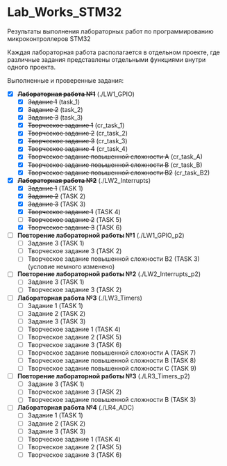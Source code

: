 # Lab_Works_STM32
Результаты выполнения лабораторных работ по программированию микроконтроллеров STM32

Каждая лабораторная работа располагается в отдельном проекте, где различные задания представлены отдельными функциями внутри одного проекта.

Выполненные и проверенные задания:
- [x] ~~**Лабораторная работа №1**~~ (./LW1_GPIO)
  - [x] ~~Задание 1~~ (task_1)
  - [x] ~~Задание 2~~ (task_2)
  - [x] ~~Задание 3~~ (task_3)
  - [x] ~~Творческое задание 1~~ (cr_task_1)
  - [x] ~~Творческое задание 2~~ (cr_task_2)
  - [x] ~~Творческое задание 3~~ (cr_task_3)
  - [x] ~~Творческое задание 4~~ (cr_task_4)
  - [x] ~~Творческое задание повышенной сложности A~~ (cr_task_A)
  - [x] ~~Творческое задание повышенной сложности B~~ (cr_task_B)
  - [x] ~~Творческое задание повышенной сложности B2~~ (cr_task_B2)

- [x] ~~**Лабораторная работа №2**~~ (./LW2_Interrupts)
  - [x] ~~Задание 1~~ (TASK 1)
  - [x] ~~Задание 2~~ (TASK 2)
  - [x] ~~Задание 3~~ (TASK 3)
  - [x] ~~Творческое задание 1~~ (TASK 4)
  - [ ] ~~Творческое задание 2~~ (TASK 5)
  - [x] ~~Творческое задание 3~~ (TASK 6)

- [ ] **Повторение лабораторной работы №1** (./LW1_GPIO_p2)
  - [ ] Задание 3 (TASK 1)
  - [ ] Творческое задание 3 (TASK 2)
  - [ ] Творческое задание повышенной сложности B2 (TASK 3) (условие немного изменено)

- [ ] **Повторение лабораторной работы №2** (./LW2_Interrupts_p2)
  - [ ] Задание 3 (TASK 1)
  - [ ] Творческое задание 3 (TASK 2)

- [ ] **Лабораторная работа №3** (./LW3_Timers)
  - [ ] Задание 1 (TASK 1)
  - [ ] Задание 2 (TASK 2)
  - [ ] Задание 3 (TASK 3)
  - [ ] Творческое задание 1 (TASK 4)
  - [ ] Творческое задание 2 (TASK 5)
  - [ ] Творческое задание 3 (TASK 6)
  - [ ] Творческое задание повышенной сложности A (TASK 7)
  - [ ] Творческое задание повышенной сложности B (TASK 8)
  - [ ] Творческое задание повышенной сложности C (TASK 9)

- [ ] **Повторение лабораторной работы №3** (./LR3_Timers_p2)
  - [ ] Задание 3 (TASK 1)
  - [ ] Творческое задание 3 (TASK 2)
  - [ ] Творческое задание повышенной сложности B (TASK 3)

- [ ] **Лабораторная работа №4** (./LR4_ADC)
  - [ ] Задание 1 (TASK 1)
  - [ ] Задание 2 (TASK 2)
  - [ ] Задание 3 (TASK 3)
  - [ ] Творческое задание 1 (TASK 4)
  - [ ] Творческое задание 2 (TASK 5)
  - [ ] Творческое задание 3 (TASK 6)
